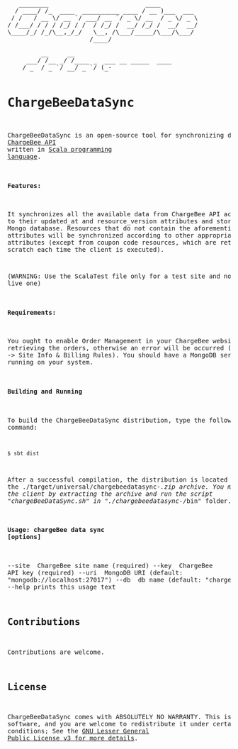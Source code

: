 <pre>
   ________                          ____
  / ____/ /_  ____  __________ ____ / __ )___  ___
 / /   / __ \/ __ `/ ___/ __ `/ _ \/ __  / _ \/ _ \
/ /___/ / / / /_/ / /  / /_/ /  __/ /_/ /  __/  __/
\____/_/ /_/\__,_/_/   \__, /\___/_____/\___/\___/
                      /____/

         __     __
     ___/ /__ _/ /____ _  ___ __ _____  ____
    / _  / _ `/ __/ _ `/ (_-</ // / _ \/ __/
    \_,_/\_,_/\__/\_,_/ /___/\_, /_//_/\__/
                            /___/
  
  ChargeBeeDataSync: A Scala tool for ChargeBee API
</pre>

# ChargeBeeDataSync

ChargeBeeDataSync is an open-source tool for synchronizing data from [ChargeBee API](https://apidocs.chargebee.com/docs/api) written in [Scala programming language](http://scala-lang.org).

#### Features:

It synchronizes all the available data from ChargeBee API according to their updated_at and resource_version attributes and stores them in a Mongo database.
Resources that do not contain the aforementioned attributes will be synchronized according to other appropriate timestamp attributes (except from coupon code resources, which are retrieved from scratch each time the client is executed).

(WARNING: Use the ScalaTest file only for a test site and not for a live one)

#### Requirements:

You ought to enable Order Management in your ChargeBee website for retrieving the orders, otherwise an error will be occurred (go Settings -> Site Info & Billing Rules).
You should have a MongoDB service running on your system.

#### Building and Running
To build the ChargeBeeDataSync distribution, type the following command:
```
$ sbt dist
```
After a successful compilation, the distribution is located inside the ./target/universal/chargebeedatasync-*.zip archive.
You may run the client by extracting the archive and run the script "chargeBeeDataSync.sh" in "./chargebeedatasync-*/bin" folder.

#### Usage: chargeBee data sync [options]

  --site <value>  ChargeBee site name (required)
  --key <value>   ChargeBee API key (required)
  --uri <value>   MongoDB URI (default: "mongodb://localhost:27017")
  --db <value>    db name (default: "chargeBee")
  --help          prints this usage text

## Contributions

Contributions are welcome.

## License

ChargeBeeDataSync comes with ABSOLUTELY NO WARRANTY. This is free software, and you are welcome to redistribute it
under certain conditions; See the [GNU Lesser General Public License v3 for more details](http://www.gnu.org/licenses/lgpl-3.0.html).